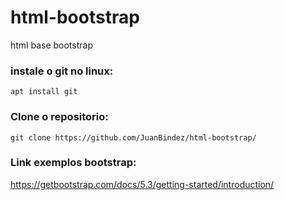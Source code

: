 # html-bootstrap
html base bootstrap

### instale o git no linux:

    apt install git

### Clone o repositorio:

    git clone https://github.com/JuanBindez/html-bootstrap/

### Link exemplos bootstrap:

https://getbootstrap.com/docs/5.3/getting-started/introduction/
